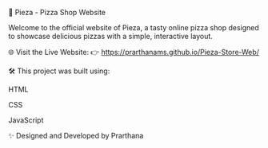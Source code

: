 🍕  Pieza - Pizza Shop Website

Welcome to the official website of Pieza, a tasty online pizza shop designed to showcase delicious pizzas with a simple, interactive layout.

🌐 Visit the Live Website:
👉 https://prarthanams.github.io/Pieza-Store-Web/

🛠 This project was built using:

HTML

CSS

JavaScript


✨ Designed and Developed by Prarthana
